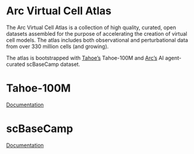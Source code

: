 Arc Virtual Cell Atlas
======================

The Arc Virtual Cell Atlas is a collection of high quality, curated, open datasets assembled for the purpose of accelerating the creation of virtual cell models.
The atlas includes both observational and perturbational data from over 330 million cells (and growing).

The atlas is bootstrapped with [Tahoe’s](https://www.tahoebio.ai/) Tahoe-100M and [Arc’s](https://arcinstitute.org/) AI agent-curated scBaseCamp dataset.


# Tahoe-100M

[Documentation](./tahoe-100M/README.md)

# scBaseCamp

[Documentation](./scBaseCamp/README.md)

